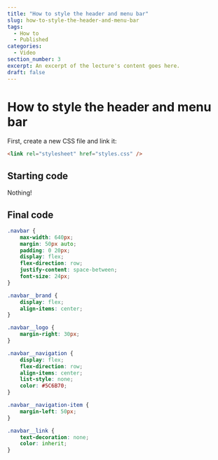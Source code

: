 ```yaml
---
title: "How to style the header and menu bar"
slug: how-to-style-the-header-and-menu-bar
tags:
  - How to
  - Published
categories:
  - Video
section_number: 3
excerpt: An excerpt of the lecture's content goes here.
draft: false
---
```


# How to style the header and menu bar

First, create a new CSS file and link it:

```html
<link rel="stylesheet" href="styles.css" />
```

## Starting code

Nothing!

## Final code

```css
.navbar {
    max-width: 640px;
    margin: 50px auto;
    padding: 0 20px;
    display: flex;
    flex-direction: row;
    justify-content: space-between;
    font-size: 24px;
}

.navbar__brand {
    display: flex;
    align-items: center;
}

.navbar__logo {
    margin-right: 30px;
}

.navbar__navigation {
    display: flex;
    flex-direction: row;
    align-items: center;
    list-style: none;
    color: #5C6B70;
}

.navbar__navigation-item {
    margin-left: 50px;
}

.navbar__link {
    text-decoration: none;
    color: inherit;
}
```